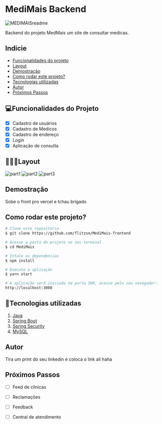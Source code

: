 # MediMais Backend #
![MEDIMAISreadme](https://github.com/flitzso/MediMais-frontend/assets/106411702/57643052-a104-44af-83db-9220bdce72d0)

Backend do projeto MedMais um site de consultar medicas.

## Indicie 
- <a href="#funcionalidades">Funcionalidades do projeto</a>
- <a href="#layout">Layout</a>
- <a href="#demostracao">Demostração</a>
- <a href="#rodar">Como rodar este projeto?</a>
- <a href="#tecnologias">Tecnologias utilizadas</a>
- <a href="#autor">Autor</a>
- <a href="#passos">Próximos Passos</a>

## 💻Funcionalidades do Projeto 

- [x] Cadastro de usuários
- [x] Cadastro de Medicos
- [x] Cadastro de endereço
- [x] Login
- [x] Aplicação de consulta

## 👨🏻‍💻Layout 
![part1](https://github.com/flitzso/MediMais-frontend/assets/106411702/86abffd8-4eb1-4e1c-ac27-acec93a69b67)
![part2](https://github.com/flitzso/MediMais-frontend/assets/106411702/d3a065a8-4919-4edd-8f1d-6a07d417a53b)
![part3](https://github.com/flitzso/MediMais-frontend/assets/106411702/d472aabc-5bc8-47f1-9bb3-a74034396ed4)


## Demostração ##
Sobe o front pro vercel e tchau brigado

## Como rodar este projeto? 

```bash
# Clone este repositorio
$ git clone https://github.com/flitzso/MediMais-frontend

# Acesse a pasta do projeto no seu terminal
$ cd MediMais

# Intale as dependencias 
$ npm install

# Execute a aplicação
$ yarn start

# A aplicação será iniciada na porta 300, acesse pelo seu navegador:
http://localhost:3000
```
## 🔧Tecnologias utilizadas
1. [Java](https://www.java.com/pt-BR/)
2. [Spring Boot](https://spring.io/projects/spring-boot/)
3. [Spring Security](https://spring.io/projects/spring-security/)
4. [MySQL](https://www.mysql.com/)

## Autor

Tira um print do seu linkedin e coloca o link ali haha

## Próximos Passos 

- [ ] Feed de clinicas 
- [ ] Reclamações
- [ ] Feedback 
- [ ] Central de atendimento


